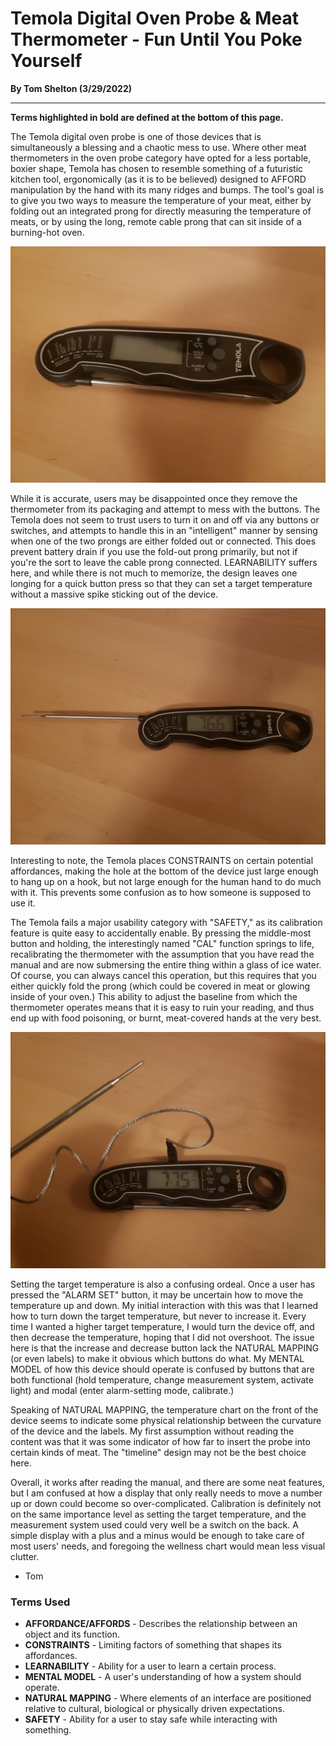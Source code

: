 # Temola Digital Oven Probe & Meat Thermometer - Fun Until You Poke Yourself
**By Tom Shelton (3/29/2022)**
***

**Terms highlighted in bold are defined at the bottom of this page.**


The Temola digital oven probe is one of those devices that is simultaneously a blessing and a chaotic mess to use. Where other meat thermometers in the oven probe category have opted for a less portable, boxier shape, Temola has chosen to resemble something of a futuristic kitchen tool, ergonomically (as it is to be believed) designed to AFFORD manipulation by the hand with its many ridges and bumps. The tool's goal is to give you two ways to measure the temperature of your meat, either by folding out an integrated prong for directly measuring the temperature of meats, or by using the long, remote cable prong that can sit inside of a burning-hot oven.

![The Device.](t1.jpg)

While it is accurate, users may be disappointed once they remove the thermometer from its packaging and attempt to mess with the buttons. The Temola does not seem to trust users to turn it on and off via any buttons or switches, and attempts to handle this in an "intelligent" manner by sensing when one of the two prongs are either folded out or connected. This does prevent battery drain if you use the fold-out prong primarily, but not if you're the sort to leave the cable prong connected. LEARNABILITY suffers here, and while there is not much to memorize, the design leaves one longing for a quick button press so that they can set a target temperature without a massive spike sticking out of the device.

![It Lives! The Device with Prong in the Active Position.](t2.jpg)


Interesting to note, the Temola places CONSTRAINTS on certain potential affordances, making the hole at the bottom of the device just large enough to hang up on a hook, but not large enough for the human hand to do much with it. This prevents some confusion as to how someone is supposed to use it.

The Temola fails a major usability category with "SAFETY," as its calibration feature is quite easy to accidentally enable. By pressing the middle-most button and holding, the interestingly named "CAL" function springs to life, recalibrating the thermometer with the assumption that you have read the manual and are now submersing the entire thing within a glass of ice water. Of course, you can always cancel this operation, but this requires that you either quickly fold the prong (which could be covered in meat or glowing inside of your oven.) This ability to adjust the baseline from which the thermometer operates means that it is easy to ruin your reading, and thus end up with food poisoning, or burnt, meat-covered hands at the very best.

![The Device Using the Remote Cable Prong.](t3.jpg)

Setting the target temperature is also a confusing ordeal. Once a user has pressed the "ALARM SET" button, it may be uncertain how to move the temperature up and down. My initial interaction with this was that I learned how to turn down the target temperature, but never to increase it. Every time I wanted a higher target temperature, I would turn the device off, and then decrease the temperature, hoping that I did not overshoot. The issue here is that the increase and decrease button lack the NATURAL MAPPING (or even labels) to make it obvious which buttons do what. My MENTAL MODEL of how this device should operate is confused by buttons that are both functional (hold temperature, change measurement system, activate light) and modal (enter alarm-setting mode, calibrate.)

Speaking of NATURAL MAPPING, the temperature chart on the front of the device seems to indicate some physical relationship between the curvature of the device and the labels. My first assumption without reading the content was that it was some indicator of how far to insert the probe into certain kinds of meat. The "timeline" design may not be the best choice here.

Overall, it works after reading the manual, and there are some neat features, but I am confused at how a display that only really needs to move a number up or down could become so over-complicated. Calibration is definitely not on the same importance level as setting the target temperature, and the measurement system used could very well be a switch on the back. A simple display with a plus and a minus would be enough to take care of most users' needs, and foregoing the wellness chart would mean less visual clutter.



- Tom

### Terms Used

+ **AFFORDANCE/AFFORDS** - Describes the relationship between an object and its function.
+ **CONSTRAINTS** - Limiting factors of something that shapes its affordances.
+ **LEARNABILITY** - Ability for a user to learn a certain process.
+ **MENTAL MODEL** - A user's understanding of how a system should operate.
+ **NATURAL MAPPING** - Where elements of an interface are positioned relative to cultural, biological or physically driven expectations.
+ **SAFETY** - Ability for a user to stay safe while interacting with something.

